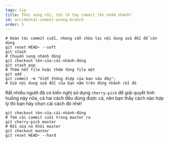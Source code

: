 ```yaml
---
tags: tip
title: Thôi xong rồi, tôi lỡ tay commit lên nhầm nhánh!
id: accidental-commit-wrong-branch
order: 5
---
```


```git
# Hoàn tác commit cuối, nhưng vẫn chừa lại nội dung sửa đổi để còn dùng
git reset HEAD~ --soft
git stash
# Chuyển sang nhánh đúng
git checkout tên-của-cái-nhánh-đúng
git stash pop
# Thêm hết file hoặc thêm từng file một
git add .
git commit -m "Viết thông điệp của bạn vào đây";
# Giờ nội dung sửa đổi của bạn nằm trên đúng nhánh rồi đó
```

Rất nhiều người đã có kiến nghị sử dụng `cherry-pick` để giải quyết tình huống này nữa, cả hai cách đều dùng được cả, nên bạn thấy cách nào hợp lý thì bạn hãy chọn cái cách đó nhé!

```git
git checkout tên-của-cái-nhánh-đúng
# Tóm cái commit cuối trong master ra
git cherry-pick master
# Rồi xóa nó khỏi master
git checkout master
git reset HEAD~ --hard
```